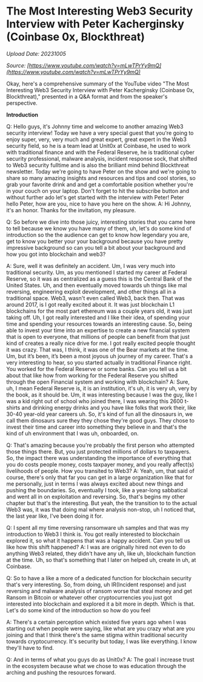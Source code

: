 # The Most Interesting Web3 Security Interview with Peter Kacherginsky (Coinbase 0x, Blockthreat)

*Upload Date: 20231005*

*Source: [https://www.youtube.com/watch?v=mLwTPrYy9mQ](https://www.youtube.com/watch?v=mLwTPrYy9mQ)*

Okay, here's a comprehensive summary of the YouTube video "The Most Interesting Web3 Security Interview with Peter Kacherginsky (Coinbase 0x, Blockthreat)," presented in a Q&A format and from the speaker's perspective.

**Introduction**

Q: Hello guys, it's Johnny time and welcome to another amazing Web3 security interview! Today we have a very special guest that you're going to enjoy super, very, very much and great expert, great expert in the Web3 security field, so he is a team lead at Unit0x at Coinbase, he used to work with traditional finance and with the Federal Reserve, he is traditional cyber security professional, malware analysis, incident response sock, that shifted to Web3 security fulltime and is also the brilliant mind behind Blockthreat newsletter. Today we're going to have Peter on the show and we're going to share so many amazing insights and resources and tips and cool stories, so grab your favorite drink and and get a comfortable position whether you're in your couch on your laptop. Don't forget to hit the subscribe button and without further ado let's get started with the interview with Peter! Peter hello Peter, how are you, nice to have you here on the show.
A: Hi Johnny, it's an honor. Thanks for the invitation, my pleasure.

Q: So before we dive into those juicy, interesting stories that you came here to tell because we know you have many of them, uh, let's do some kind of introduction so the the audience can get to know how legendary you are, get to know you better your your background because you have pretty impressive background so can you tell a bit about your background and how you got into blockchain and web3?

A: Sure, well it was definitely an accident. Um, I was very much into traditional security. Um, as you mentioned I started my career at Federal Reserve, so it was as centralized as a guess this is the Central Bank of the United States. Uh, and then eventually moved towards uh things like mal reversing, engineering exploit development, and other things all in a traditional space.  Web3, wasn't even called Web3, back then. That was around 2017, is I got really excited about it. It was just blockchain L1 blockchains for the most part ethereum was a couple years old, it was just taking off. Uh, I got really interested and I like their idea, of spending your time and spending your resources towards an interesting cause. So, being able to invest your time into an expertise to create a new financial system that is open to everyone, that millions of people can benefit from that just kind of creates a really nice drive for me.  I got really excited people thought it was crazy. That was, I think, it was one of the Bear markets at the time. Um, but it’s been, it’s been a most joyous uh journey of my career. That's a very interesting to hear, so you started actually in traditional Finance right. You worked for the Federal Reserve or some banks. Can you tell us a bit about that like how from working for the Federal Reserve you shifted through the open Financial system and working with blockchain?
A: Sure, uh, I mean Federal Reserve is, it is an institution, it's uh, it is very uh, very by the book, as it should be. Um, it was interesting because I was the guy, like I was a kid right out of school who joined there, I was wearing this 2600 t-shirts and drinking energy drinks and you have like folks that work their, like 30-40 year-old year careers uh. So, it's kind of fun all the dinosaurs in, we call them dinosaurs sure they they chose they're good guys. They chose to invest their time and career into something they believe in and that's the kind of uh environment that I was uh, onboarded, on.

Q: That's amazing because you're probably the first person who attempted those things there. But,  you just protected millions of dollars to taxpayers. So, the impact there was understanding the importance of everything that you do costs people money, costs taxpayer money, and you really affect(s) livelihoods of people. How you transited to Web3?
A: Yeah, um, that said of course, there's only that far you can get in a large organization like that for me personally, just in terms I was always excited about new things and pushing the boundaries. So, eventually I took, like a year-long sabbatical and went all in on exploitation and reversing. So, that's begins my other chapter but that's the interesting. But yeah, the the transition to to the actual Web3 was, it was that doing mal where analysis non-stop, uh I noticed that, the last year like, I've been doing it for.

Q: I spent all my time reversing ransomware uh samples and that was my introduction to Web3 I think is.  You got really interested to blockchain explored it, so what it happens that was a happy accident. Can you tell us like how this shift happened?
A: I was are originally hired not even to do anything Web3 related, they didn't have any uh, like uh, blockchain function at the time.  Uh, so that's something that I later on helped uh, create in uh, at Coinbase.

Q: So to have a like a more of a dedicated function for blockchain security that's very interesting. So, from doing, uh IR(Incident response) and just reversing and malware analysis of ransom worse that steal money and get Ransom in Bitcoin or whatever other cryptocurrencies you just got interested into blockchain and explored it a bit more in depth.  Which is that. Let's do some kind of the introduction so how do you feel

A: There's a certain perception which existed five years ago when I was starting out when people were saying, like what are you crazy what are you joining and that I think there's the same stigma within traditional security towards cryptocurrency. It's security but today, I was like everything.  I know they'll have to find.

Q: And in terms of what you guys do as Unit0x?
A: The goal I increase trust in the ecosystem because what we chose to was education through the arching and pushing the resources forward.